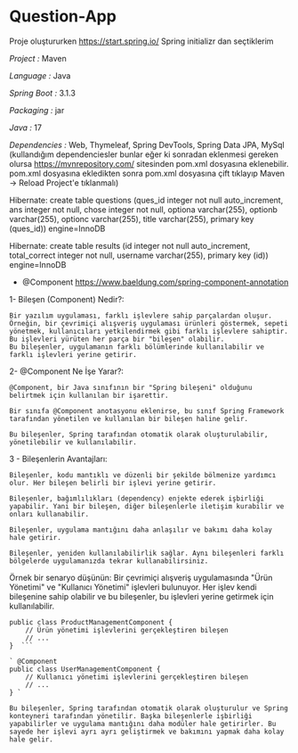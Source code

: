 # Question-App

Proje oluştururken https://start.spring.io/  Spring initializr dan seçtiklerim

*Project :* Maven 

*Language :* Java

*Spring Boot :* 3.1.3

*Packaging :* jar

*Java :* 17

*Dependencies :* Web, Thymeleaf, Spring DevTools,  Spring Data JPA, MySql (kullandığım dependenciesler bunlar eğer ki sonradan eklenmesi gereken olursa https://mvnrepository.com/ sitesinden pom.xml dosyasına eklenebilir. pom.xml dosyasına ekledikten sonra pom.xml dosyasına çift tıklayıp Maven -> Reload Project'e tıklanmalı)

Hibernate: create table questions (ques_id integer not null auto_increment, ans integer not null, chose integer not null, optiona varchar(255), optionb varchar(255), optionc varchar(255), title varchar(255), primary key (ques_id)) engine=InnoDB

Hibernate: create table results (id integer not null auto_increment, total_correct integer not null, username varchar(255), primary key (id)) engine=InnoDB



- @Component  https://www.baeldung.com/spring-component-annotation

1- Bileşen (Component) Nedir?:

    Bir yazılım uygulaması, farklı işlevlere sahip parçalardan oluşur. Örneğin, bir çevrimiçi alışveriş uygulaması ürünleri göstermek, sepeti yönetmek, kullanıcıları yetkilendirmek gibi farklı işlevlere sahiptir. Bu işlevleri yürüten her parça bir "bileşen" olabilir.
    Bu bileşenler, uygulamanın farklı bölümlerinde kullanılabilir ve farklı işlevleri yerine getirir.

2- @Component Ne İşe Yarar?:

    @Component, bir Java sınıfının bir "Spring bileşeni" olduğunu belirtmek için kullanılan bir işarettir.
    
    Bir sınıfa @Component anotasyonu eklenirse, bu sınıf Spring Framework tarafından yönetilen ve kullanılan bir bileşen haline gelir.
    
    Bu bileşenler, Spring tarafından otomatik olarak oluşturulabilir, yönetilebilir ve kullanılabilir.
    
3 - Bileşenlerin Avantajları:

    Bileşenler, kodu mantıklı ve düzenli bir şekilde bölmenize yardımcı olur. Her bileşen belirli bir işlevi yerine getirir.
    
    Bileşenler, bağımlılıkları (dependency) enjekte ederek işbirliği yapabilir. Yani bir bileşen, diğer bileşenlerle iletişim kurabilir ve onları kullanabilir.
   
    Bileşenler, uygulama mantığını daha anlaşılır ve bakımı daha kolay hale getirir.
    
    Bileşenler, yeniden kullanılabilirlik sağlar. Aynı bileşenleri farklı bölgelerde uygulamanızda tekrar kullanabilirsiniz.

Örnek bir senaryo düşünün: Bir çevrimiçi alışveriş uygulamasında "Ürün Yönetimi" ve "Kullanıcı Yönetimi" işlevleri bulunuyor. Her işlev kendi bileşenine sahip olabilir ve bu bileşenler, bu işlevleri yerine getirmek için kullanılabilir.

``` @Component
public class ProductManagementComponent {
    // Ürün yönetimi işlevlerini gerçekleştiren bileşen
    // ...
}  ```

` @Component
public class UserManagementComponent {
    // Kullanıcı yönetimi işlevlerini gerçekleştiren bileşen
    // ...
} `

Bu bileşenler, Spring tarafından otomatik olarak oluşturulur ve Spring konteyneri tarafından yönetilir. Başka bileşenlerle işbirliği yapabilirler ve uygulama mantığını daha modüler hale getirirler. Bu sayede her işlevi ayrı ayrı geliştirmek ve bakımını yapmak daha kolay hale gelir.
